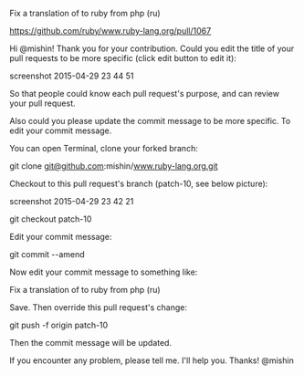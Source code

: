 Fix a translation of to ruby from php (ru)

https://github.com/ruby/www.ruby-lang.org/pull/1067

Hi @mishin! Thank you for your contribution. Could you edit the title of your pull requests to be more specific (click edit button to edit it):

screenshot 2015-04-29 23 44 51

So that people could know each pull request's purpose, and can review your pull request.

Also could you please update the commit message to be more specific. To edit your commit message.

You can open Terminal, clone your forked branch:

git clone git@github.com:mishin/www.ruby-lang.org.git

Checkout to this pull request's branch (patch-10, see below picture):

screenshot 2015-04-29 23 42 21

git checkout patch-10

Edit your commit message:

git commit --amend

Now edit your commit message to something like:

Fix a translation of to ruby from php (ru)

Save. Then override this pull request's change:

git push -f origin patch-10

Then the commit message will be updated.

If you encounter any problem, please tell me. I'll help you. Thanks!
@mishin 

